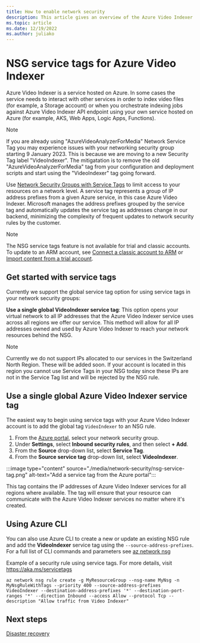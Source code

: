 ```yaml
---
title: How to enable network security
description: This article gives an overview of the Azure Video Indexer  network security options.
ms.topic: article
ms.date: 12/19/2022
ms.author: juliako
---
```


# NSG service tags for Azure Video Indexer

Azure Video Indexer is a service hosted on Azure. In some cases the service needs to interact with other services in order to index video files (for example, a Storage account) or when you orchestrate indexing jobs against Azure Video Indexer API endpoint using your own service hosted on Azure (for example, AKS, Web Apps, Logic Apps, Functions).

> [!NOTE]
> If you are already using "AzureVideoAnalyzerForMedia" Network Service Tag you may experience issues with your networking security group starting 9 January 2023. This is because we are moving to a new Security Tag label "VideoIndexer". The mitigatation is to remove the old "AzureVideoAnalyzerForMedia" tag from your configuration and deployment scripts and start using the "VideoIndexer" tag going forward.

Use [Network Security Groups with Service Tags](../virtual-network/service-tags-overview.md) to limit access to your resources on a network level. A service tag represents a group of IP address prefixes from a given Azure service, in this case Azure Video Indexer. Microsoft manages the address prefixes grouped by the service tag and automatically updates the service tag as addresses change in our backend, minimizing the complexity of frequent updates to network security rules by the customer.

> [!NOTE]
> The NSG service tags feature is not available for trial and classic accounts. To update to an ARM account, see [Connect a classic account to ARM](connect-classic-account-to-arm.md) or [Import content from a trial account](import-content-from-trial.md).

## Get started with service tags

Currently we support the global service tag option for using service tags in your network security groups:

**Use a single global VideoIndexer service tag**: This option opens your virtual network to all IP addresses that the Azure Video Indexer service uses across all regions we offer our service. This method will allow for all IP addresses owned and used by Azure Video Indexer to reach your network resources behind the NSG.

> [!NOTE]
> Currently we do not support IPs allocated to our services in the Switzerland North Region. These will be added soon. If your account is located in this region you cannot use Service Tags in your NSG today since these IPs are not in the Service Tag list and will be rejected by the NSG rule.

## Use a single global Azure Video Indexer service tag

The easiest way to begin using service tags with your Azure Video Indexer account is to add the global tag `VideoIndexer` to an NSG rule.

1. From the [Azure portal](https://portal.azure.com/), select your network security group.
1. Under **Settings**, select **Inbound security rules**, and then select **+ Add**.
1. From the **Source** drop-down list, select **Service Tag**.
1. From the **Source service tag** drop-down list, select **VideoIndexer**.

:::image type="content" source="./media/network-security/nsg-service-tag.png" alt-text="Add a service tag from the Azure portal":::

This tag contains the IP addresses of Azure Video Indexer services for all regions where available. The tag will ensure that your resource can communicate with the Azure Video Indexer services no matter where it's created.

## Using Azure CLI

You can also use Azure CLI to create a new or update an existing NSG rule and add the **VideoIndexer** service tag using the `--source-address-prefixes`. For a full list of CLI commands and parameters see [az network nsg](/cli/azure/network/nsg/rule?view=azure-cli-latest&preserve-view=true)

Example of a security rule using service tags. For more details, visit https://aka.ms/servicetags

`az network nsg rule create -g MyResourceGroup --nsg-name MyNsg -n MyNsgRuleWithTags --priority 400 --source-address-prefixes VideoIndexer --destination-address-prefixes '*' --destination-port-ranges '*' --direction Inbound --access Allow --protocol Tcp --description "Allow traffic from Video Indexer"`

## Next steps

[Disaster recovery](video-indexer-disaster-recovery.md)

